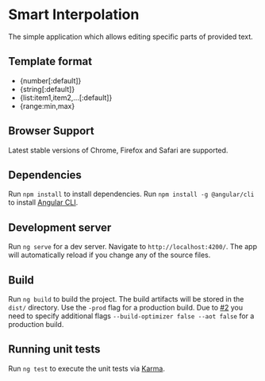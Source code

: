 # Smart Interpolation

The simple application which allows editing specific parts of provided text.

## Template format
- {number[:default]}
- {string[:default]}
- {list:item1,item2,...[:default]}
- {range:min,max}

## Browser Support

Latest stable versions of Chrome, Firefox and Safari are supported.

## Dependencies

Run `npm install` to install dependencies.
Run `npm install -g @angular/cli` to install [Angular CLI](https://github.com/angular/angular-cli).

## Development server

Run `ng serve` for a dev server. Navigate to `http://localhost:4200/`. The app will automatically reload if you change any of the source files.

## Build

Run `ng build` to build the project. The build artifacts will be stored in the `dist/` directory. 
Use the `-prod` flag for a production build. 
Due to [#2](https://github.com/mobichel/s-interpolation/issues/2) you need to specify additional flags `--build-optimizer false --aot false` for a production build.

## Running unit tests

Run `ng test` to execute the unit tests via [Karma](https://karma-runner.github.io).

